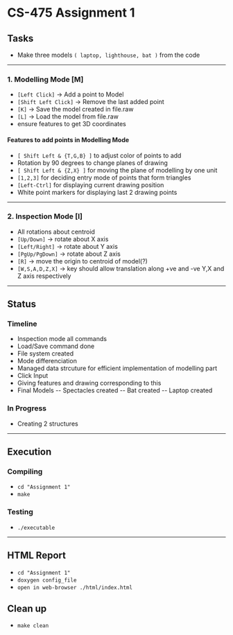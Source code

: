 # CS-475 Assignment 1

## Tasks

- Make three models `( laptop, lighthouse, bat )` from the code

***
### 1. Modelling Mode [M]

- `[Left Click]` -> Add a point to Model
- `[Shift Left Click]` -> Remove the last added point
- `[K]` -> Save the model created in file.raw
- `[L]` -> Load the model from file.raw
- ensure features to get 3D coordinates

#### Features to add points in Modelling Mode
- `[ Shift Left & {T,G,B} ]` to adjust color of points to add
-  Rotation by 90 degrees to change planes of drawing
- `[ Shift Left & {Z,X} ]` for moving the plane of modelling by one unit
- `[1,2,3]` for deciding entry mode of points that form triangles
- `[Left-Ctrl]` for displaying current drawing position
-  White point markers for displaying last 2 drawing points

***

### 2. Inspection Mode [I] 

- All rotations about centroid
- `[Up/Down]` -> rotate about X axis 
- `[Left/Right]` -> rotate about Y axis
- `[PgUp/PgDown]` -> rotate about Z axis
- `[R]` -> move the origin to centroid of model(?)
- `[W,S,A,D,Z,X]` -> key should allow translation along +ve and -ve Y,X and Z axis respectively

---

## Status

### Timeline 
- Inspection mode all commands 
- Load/Save command done
- File system created
- Mode differenciation
- Managed data strcuture for efficient implementation of modelling part
- Click Input
- Giving features and drawing corresponding to this
- Final Models
-- Spectacles created
-- Bat created
-- Laptop created

### In Progress
- Creating 2 structures

---
## Execution

### Compiling
- `cd "Assignment 1"`
- `make`

### Testing
- `./executable`

---
## HTML Report
- `cd "Assignment 1"`
- `doxygen config_file`
- `open in web-browser ./html/index.html`

## Clean up
- `make clean`
